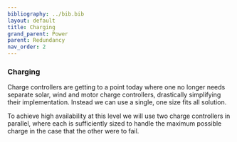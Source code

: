 ```yaml
---
bibliography: ../bib.bib
layout: default
title: Charging
grand_parent: Power
parent: Redundancy
nav_order: 2
---
```

### Charging

Charge controllers are getting to a point today where one no longer
needs separate solar, wind and motor charge controllers, drastically
simplifying their implementation. Instead we can use a single, one size
fits all solution.

To achieve high availability at this level we will use two charge
controllers in parallel, where each is sufficiently sized to handle the
maximum possible charge in the case that the other were to fail.